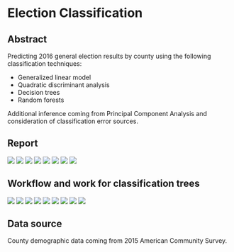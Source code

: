 # Election Classification

## Abstract
Predicting 2016 general election results by county using the following classification techniques: 
* Generalized linear model
* Quadratic discriminant analysis
* Decision trees
* Random forests

Additional inference coming from Principal Component Analysis and consideration of classification error sources.

## Report

<img src="https://github.com/davidbrackbill/Election-Classification/blob/main/data/rm_images/Report-1.png?raw=true"/>
<img src="https://github.com/davidbrackbill/Election-Classification/blob/main/data/rm_images/Report-2.png?raw=true"/>
<img src="https://github.com/davidbrackbill/Election-Classification/blob/main/data/rm_images/Report-3.png?raw=true"/>
<img src="https://github.com/davidbrackbill/Election-Classification/blob/main/data/rm_images/Report-4.png?raw=true"/>
<img src="https://github.com/davidbrackbill/Election-Classification/blob/main/data/rm_images/Report-5.png?raw=true"/>
<img src="https://github.com/davidbrackbill/Election-Classification/blob/main/data/rm_images/Report-6.png?raw=true"/>
<img src="https://github.com/davidbrackbill/Election-Classification/blob/main/data/rm_images/Report-7.png?raw=true"/>
<img src="https://github.com/davidbrackbill/Election-Classification/blob/main/data/rm_images/Report-8.png?raw=true"/>

## Workflow and work for classification trees

<img src="https://github.com/davidbrackbill/Election-Classification/blob/main/data/rm_images/Trees-0.jpg?raw=true"/>
<img src="https://github.com/davidbrackbill/Election-Classification/blob/main/data/rm_images/Trees-1.png?raw=true"/>
<img src="https://github.com/davidbrackbill/Election-Classification/blob/main/data/rm_images/Trees-2.png?raw=true"/>
<img src="https://github.com/davidbrackbill/Election-Classification/blob/main/data/rm_images/Trees-3.png?raw=true"/>
<img src="https://github.com/davidbrackbill/Election-Classification/blob/main/data/rm_images/Trees-4.png?raw=true"/>
<img src="https://github.com/davidbrackbill/Election-Classification/blob/main/data/rm_images/Trees-5.png?raw=true"/>
<img src="https://github.com/davidbrackbill/Election-Classification/blob/main/data/rm_images/Trees-6.png?raw=true"/>
<img src="https://github.com/davidbrackbill/Election-Classification/blob/main/data/rm_images/Trees-7.png?raw=true"/>
<img src="https://github.com/davidbrackbill/Election-Classification/blob/main/data/rm_images/Trees-8.png?raw=true"/>

## Data source

County demographic data coming from 2015 American Community Survey.
